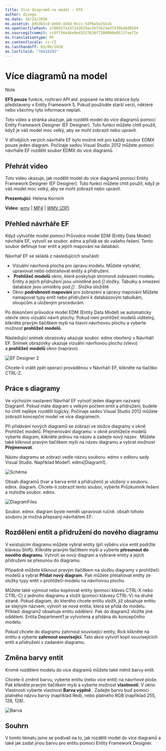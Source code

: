 ```yaml
---
title: Více diagramů na model – EF6
author: divega
ms.date: 10/23/2016
ms.assetid: b95db5c8-de8d-43bd-9ccc-5df6a5e25e1b
ms.openlocfilehash: e78b927a147143629ac5b73e23edf439ba6d0264
ms.sourcegitcommit: cc0ff36e46e9ed3527638f7208000e8521faef2e
ms.translationtype: MT
ms.contentlocale: cs-CZ
ms.lasthandoff: 03/06/2020
ms.locfileid: "78418292"
---
```

# <a name="multiple-diagrams-per-model"></a>Více diagramů na model
> [!NOTE]
> **EF5 pouze** funkce, rozhraní API atd. popsané na této stránce byly představeny v Entity Framework 5. Pokud používáte starší verzi, některé nebo všechny tyto informace neplatí.

Toto video a stránka ukazuje, jak rozdělit model do více diagramů pomocí Entity Framework Designer (EF Designer). Tuto funkci můžete chtít použít, když je váš model moc velký, aby se mohl zobrazit nebo upravit.

V dřívějších verzích návrháře EF bylo možné mít pro každý soubor EDMX pouze jeden diagram. Počínaje sadou Visual Studio 2012 můžete pomocí návrháře EF rozdělit soubor EDMX do více diagramů.

## <a name="watch-the-video"></a>Přehrát video
Toto video ukazuje, jak rozdělit model do více diagramů pomocí Entity Framework Designer (EF Designer). Tuto funkci můžete chtít použít, když je váš model moc velký, aby se mohl zobrazit nebo upravit.

**Prezentující**: Helena Kornich

**Video**: [wmv](https://download.microsoft.com/download/5/C/2/5C2B52AB-5532-426F-B078-1E253341B5FA/HDI-ITPro-MSDN-winvideo-multiplediagrams.wmv) | [MP4](https://download.microsoft.com/download/5/C/2/5C2B52AB-5532-426F-B078-1E253341B5FA/HDI-ITPro-MSDN-mp4video-multiplediagrams.m4v) | [WMV (ZIP)](https://download.microsoft.com/download/5/C/2/5C2B52AB-5532-426F-B078-1E253341B5FA/HDI-ITPro-MSDN-winvideo-multiplediagrams.zip)

## <a name="ef-designer-overview"></a>Přehled návrháře EF

Když vytvoříte model pomocí Průvodce model EDM (Entity Data Model) návrháře EF, vytvoří se soubor. edmx a přidá se do vašeho řešení. Tento soubor definuje tvar entit a jejich mapování na databázi.

Návrhář EF se skládá z následujících součástí:

-   Vizuální návrhová plocha pro úpravu modelu. Můžete vytvářet, upravovat nebo odstraňovat entity a přidružení.
-    **Prohlížeč modelů** okno, které poskytuje stromové zobrazení modelu.  Entity a jejich přidružení jsou umístěné pod *\[\]* složky. Tabulky a omezení databáze jsou umístěny pod *\[\]* . Složka úložiště
-   Okno **podrobností mapování** pro zobrazení a úpravy mapování Můžete namapovat typy entit nebo přidružení k databázovým tabulkám, sloupcům a uloženým procedurám. 

Po dokončení průvodce model EDM (Entity Data Model) se automaticky otevře okno vizuální návrh plochy. Pokud není prohlížeč modelů viditelný, klikněte pravým tlačítkem myši na hlavní návrhovou plochu a vyberte možnost **prohlížeč modelů**.

Následující snímek obrazovky ukazuje soubor. edmx otevřený v Návrháři EF. Snímek obrazovky ukazuje vizuální návrhovou plochu (vlevo) a **prohlížeč modelů** okno (napravo).

![EF Designer 2](~/ef6/media/efdesigner2.png)

Chcete-li vrátit zpět operaci prováděnou v Návrháři EF, klikněte na tlačítko CTRL-Z.

## <a name="working-with-diagrams"></a>Práce s diagramy

Ve výchozím nastavení Návrhář EF vytvoří jeden diagram nazvaný Diagram1. Pokud máte diagram s velkým počtem entit a přidružení, budete ho chtít nejlépe rozdělit logicky. Počínaje sadou Visual Studio 2012 můžete zobrazit koncepční model ve více diagramech.   

Při přidávání nových diagramů se zobrazí ve složce diagramy v okně Prohlížeč modelů. Přejmenování diagramu: v okně prohlížeče modelů vyberte diagram, klikněte jednou na název a zadejte nový název.  Můžete také kliknout pravým tlačítkem myši na název diagramu a vybrat možnost **Přejmenovat**.

Název diagramu se zobrazí vedle názvu souboru. edmx v editoru sady Visual Studio. Například Model1. edmx\[Diagram1\].

![Schéma](~/ef6/media/diagramname.png)

Obsah diagramů (tvar a barva entit a přidružení) je uložený v souboru. edmx. diagram. Chcete-li zobrazit tento soubor, vyberte Průzkumník řešení a rozložte soubor. edmx. 

![DiagramFiles](~/ef6/media/diagramfiles.png)

Soubor. edmx. diagram byste neměli upravovat ručně. obsah tohoto souboru je možná přepsaný návrhářem EF.
 
## <a name="splitting-entities-and-associations-into-a-new-diagram"></a>Rozdělení entit a přidružení do nového diagramu

V existujícím diagramu můžete vybrat entity (při výběru více entit podržte klávesu Shift). Klikněte pravým tlačítkem myši a vyberte **přesunout do nového diagramu**. Vytvoří se nový diagram a vybrané entity a jejich přidružení se přesunou do diagramu.

Případně můžete kliknout pravým tlačítkem na složku diagramy v prohlížeči modelů a vybrat **Přidat nový diagram.** Pak můžete přetahovat entity ze složky typy entit v prohlížeči modelu na návrhovou plochu.

Můžete také vyjmout nebo kopírovat entity (pomocí kláves CTRL-X nebo CTRL-C) z jednoho diagramu a vložit (pomocí klávesy CTRL-V) na druhé straně. Pokud diagram, do kterého chcete entitu vložit, již obsahuje entitu se stejným názvem, vytvoří se nová entita, která se přidá do modelu.  Příklad: diagram2 obsahuje entitu oddělení. Pak do diagram2 vložíte jiné oddělení. Entita Department1 je vytvořena a přidána do koncepčního modelu.   

Pokud chcete do diagramu zahrnout související entity, Rick klikněte na entitu a vyberte **zahrnout související**. Tato akce vytvoří kopii souvisejících entit a přidružení v zadaném diagramu.

## <a name="changing-the-color-of-entities"></a>Změna barvy entit

Kromě rozdělení modelu do více diagramů můžete také měnit barvy entit.

Chcete-li změnit barvu, vyberte entitu (nebo více entit) na návrhové ploše. Pak klikněte pravým tlačítkem myši a vyberte možnost **vlastnosti**. V okno Vlastnosti vyberte vlastnost **Barva výplně** . Zadejte barvu buď pomocí platného názvu barvy (například Red), nebo platného RGB (například 255, 128, 128). 

![Barva](~/ef6/media/color.png)

## <a name="summary"></a>Souhrn

V tomto tématu jsme se podívali na to, jak rozdělit model do více diagramů a také jak zadat jinou barvu pro entitu pomocí Entity Framework Designer. 
